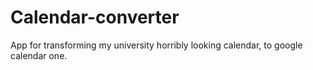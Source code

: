 # Calendar-converter

App for transforming my university horribly looking calendar, to google calendar one.